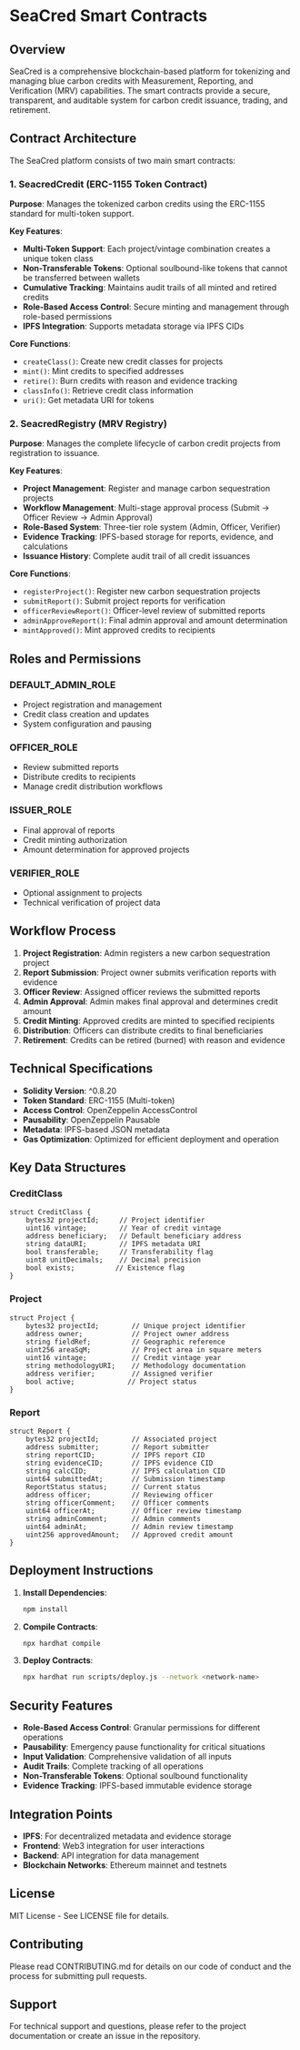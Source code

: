 # SeaCred Smart Contracts

## Overview

SeaCred is a comprehensive blockchain-based platform for tokenizing and managing blue carbon credits with Measurement, Reporting, and Verification (MRV) capabilities. The smart contracts provide a secure, transparent, and auditable system for carbon credit issuance, trading, and retirement.

## Contract Architecture

The SeaCred platform consists of two main smart contracts:

### 1. SeacredCredit (ERC-1155 Token Contract)

**Purpose**: Manages the tokenized carbon credits using the ERC-1155 standard for multi-token support.

**Key Features**:
- **Multi-Token Support**: Each project/vintage combination creates a unique token class
- **Non-Transferable Tokens**: Optional soulbound-like tokens that cannot be transferred between wallets
- **Cumulative Tracking**: Maintains audit trails of all minted and retired credits
- **Role-Based Access Control**: Secure minting and management through role-based permissions
- **IPFS Integration**: Supports metadata storage via IPFS CIDs

**Core Functions**:
- `createClass()`: Create new credit classes for projects
- `mint()`: Mint credits to specified addresses
- `retire()`: Burn credits with reason and evidence tracking
- `classInfo()`: Retrieve credit class information
- `uri()`: Get metadata URI for tokens

### 2. SeacredRegistry (MRV Registry)

**Purpose**: Manages the complete lifecycle of carbon credit projects from registration to issuance.

**Key Features**:
- **Project Management**: Register and manage carbon sequestration projects
- **Workflow Management**: Multi-stage approval process (Submit → Officer Review → Admin Approval)
- **Role-Based System**: Three-tier role system (Admin, Officer, Verifier)
- **Evidence Tracking**: IPFS-based storage for reports, evidence, and calculations
- **Issuance History**: Complete audit trail of all credit issuances

**Core Functions**:
- `registerProject()`: Register new carbon sequestration projects
- `submitReport()`: Submit project reports for verification
- `officerReviewReport()`: Officer-level review of submitted reports
- `adminApproveReport()`: Final admin approval and amount determination
- `mintApproved()`: Mint approved credits to recipients

## Roles and Permissions

### DEFAULT_ADMIN_ROLE
- Project registration and management
- Credit class creation and updates
- System configuration and pausing

### OFFICER_ROLE
- Review submitted reports
- Distribute credits to recipients
- Manage credit distribution workflows

### ISSUER_ROLE
- Final approval of reports
- Credit minting authorization
- Amount determination for approved projects

### VERIFIER_ROLE
- Optional assignment to projects
- Technical verification of project data

## Workflow Process

1. **Project Registration**: Admin registers a new carbon sequestration project
2. **Report Submission**: Project owner submits verification reports with evidence
3. **Officer Review**: Assigned officer reviews the submitted reports
4. **Admin Approval**: Admin makes final approval and determines credit amount
5. **Credit Minting**: Approved credits are minted to specified recipients
6. **Distribution**: Officers can distribute credits to final beneficiaries
7. **Retirement**: Credits can be retired (burned) with reason and evidence

## Technical Specifications

- **Solidity Version**: ^0.8.20
- **Token Standard**: ERC-1155 (Multi-token)
- **Access Control**: OpenZeppelin AccessControl
- **Pausability**: OpenZeppelin Pausable
- **Metadata**: IPFS-based JSON metadata
- **Gas Optimization**: Optimized for efficient deployment and operation

## Key Data Structures

### CreditClass
```solidity
struct CreditClass {
    bytes32 projectId;     // Project identifier
    uint16 vintage;        // Year of credit vintage
    address beneficiary;   // Default beneficiary address
    string dataURI;        // IPFS metadata URI
    bool transferable;     // Transferability flag
    uint8 unitDecimals;    // Decimal precision
    bool exists;          // Existence flag
}
```

### Project
```solidity
struct Project {
    bytes32 projectId;        // Unique project identifier
    address owner;            // Project owner address
    string fieldRef;          // Geographic reference
    uint256 areaSqM;          // Project area in square meters
    uint16 vintage;           // Credit vintage year
    string methodologyURI;    // Methodology documentation
    address verifier;         // Assigned verifier
    bool active;             // Project status
}
```

### Report
```solidity
struct Report {
    bytes32 projectId;        // Associated project
    address submitter;        // Report submitter
    string reportCID;         // IPFS report CID
    string evidenceCID;       // IPFS evidence CID
    string calcCID;           // IPFS calculation CID
    uint64 submittedAt;       // Submission timestamp
    ReportStatus status;      // Current status
    address officer;          // Reviewing officer
    string officerComment;    // Officer comments
    uint64 officerAt;         // Officer review timestamp
    string adminComment;      // Admin comments
    uint64 adminAt;           // Admin review timestamp
    uint256 approvedAmount;   // Approved credit amount
}
```

## Deployment Instructions

1. **Install Dependencies**:
   ```bash
   npm install
   ```

2. **Compile Contracts**:
   ```bash
   npx hardhat compile
   ```

3. **Deploy Contracts**:
   ```bash
   npx hardhat run scripts/deploy.js --network <network-name>
   ```

## Security Features

- **Role-Based Access Control**: Granular permissions for different operations
- **Pausability**: Emergency pause functionality for critical situations
- **Input Validation**: Comprehensive validation of all inputs
- **Audit Trails**: Complete tracking of all operations
- **Non-Transferable Tokens**: Optional soulbound functionality
- **Evidence Tracking**: IPFS-based immutable evidence storage

## Integration Points

- **IPFS**: For decentralized metadata and evidence storage
- **Frontend**: Web3 integration for user interactions
- **Backend**: API integration for data management
- **Blockchain Networks**: Ethereum mainnet and testnets

## License

MIT License - See LICENSE file for details.

## Contributing

Please read CONTRIBUTING.md for details on our code of conduct and the process for submitting pull requests.

## Support

For technical support and questions, please refer to the project documentation or create an issue in the repository.
